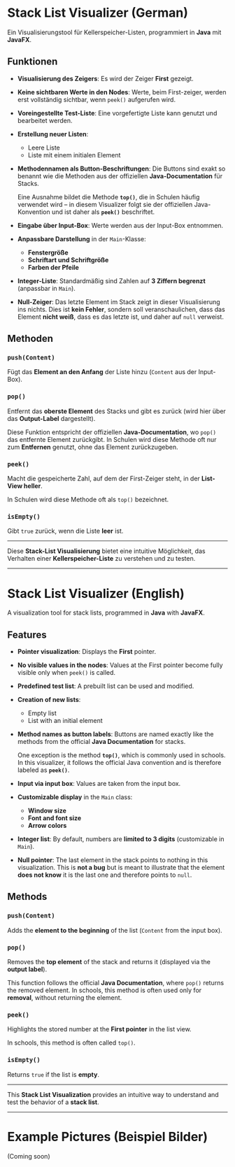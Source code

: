 # **Stack List Visualizer (German)** 

Ein Visualisierungstool für Kellerspeicher-Listen, programmiert in **Java** mit **JavaFX**.  

## **Funktionen**  

- **Visualisierung des Zeigers**: Es wird der Zeiger **First** gezeigt.
- **Keine sichtbaren Werte in den Nodes**: Werte, beim First-zeiger, werden erst vollständig sichtbar, wenn `peek()` aufgerufen wird.  
- **Voreingestellte Test-Liste**: Eine vorgefertigte Liste kann genutzt und bearbeitet werden.  
- **Erstellung neuer Listen**:  
  - Leere Liste  
  - Liste mit einem initialen Element  
- **Methodennamen als Button-Beschriftungen**: Die Buttons sind exakt so benannt wie die Methoden aus der offiziellen **Java-Documentation** für Stacks.  

  Eine Ausnahme bildet die Methode **`top()`**, die in Schulen häufig verwendet wird – in diesem Visualizer folgt sie der offiziellen Java-Konvention und ist daher als **`peek()`** beschriftet.  
- **Eingabe über Input-Box**: Werte werden aus der Input-Box entnommen.  
- **Anpassbare Darstellung** in der `Main`-Klasse:  
  - **Fenstergröße**  
  - **Schriftart und Schriftgröße**  
  - **Farben der Pfeile**  
- **Integer-Liste**: Standardmäßig sind Zahlen auf **3 Ziffern begrenzt** (anpassbar in `Main`).  
- **Null-Zeiger**: Das letzte Element im Stack zeigt in dieser Visualisierung ins nichts. Dies ist **kein Fehler**, sondern soll veranschaulichen, dass das Element **nicht weiß**, dass es das letzte ist, und daher auf `null` verweist.  

## **Methoden**  

### `push(Content)`  
Fügt das **Element an den Anfang** der Liste hinzu (`Content` aus der Input-Box).  

### `pop()`  
Entfernt das **oberste Element** des Stacks und gibt es zurück (wird hier über das **Output-Label** dargestellt).  

Diese Funktion entspricht der offiziellen **Java-Documentation**, wo `pop()` das entfernte Element zurückgibt. In Schulen wird diese Methode oft nur zum **Entfernen** genutzt, ohne das Element zurückzugeben.  

### `peek()`  
Macht die gespeicherte Zahl, auf dem der First-Zeiger steht, in der **List-View heller**. 

In Schulen wird diese Methode oft als `top()` bezeichnet. 

### `isEmpty()`  
Gibt `true` zurück, wenn die Liste **leer** ist.  

---

Diese **Stack-List Visualisierung** bietet eine intuitive Möglichkeit, das Verhalten einer **Kellerspeicher-Liste** zu verstehen und zu testen. 

---

# **Stack List Visualizer (English)**  

A visualization tool for stack lists, programmed in **Java** with **JavaFX**.  

## **Features**  

- **Pointer visualization**: Displays the **First** pointer.  
- **No visible values in the nodes**: Values at the First pointer become fully visible only when `peek()` is called.  
- **Predefined test list**: A prebuilt list can be used and modified.  
- **Creation of new lists**:  
  - Empty list  
  - List with an initial element  
- **Method names as button labels**: Buttons are named exactly like the methods from the official **Java Documentation** for stacks.  

  One exception is the method **`top()`**, which is commonly used in schools. In this visualizer, it follows the official Java convention and is therefore labeled as **`peek()`**.  
- **Input via input box**: Values are taken from the input box.  
- **Customizable display** in the `Main` class:  
  - **Window size**  
  - **Font and font size**  
  - **Arrow colors**  
- **Integer list**: By default, numbers are **limited to 3 digits** (customizable in `Main`).  
- **Null pointer**: The last element in the stack points to nothing in this visualization. This is **not a bug** but is meant to illustrate that the element **does not know** it is the last one and therefore points to `null`.  

## **Methods**  

### `push(Content)`  
Adds the **element to the beginning** of the list (`Content` from the input box).  

### `pop()`  
Removes the **top element** of the stack and returns it (displayed via the **output label**).  

This function follows the official **Java Documentation**, where `pop()` returns the removed element. In schools, this method is often used only for **removal**, without returning the element.  

### `peek()`  
Highlights the stored number at the **First pointer** in the list view.  

In schools, this method is often called `top()`.  

### `isEmpty()`  
Returns `true` if the list is **empty**.  

---

This **Stack List Visualization** provides an intuitive way to understand and test the behavior of a **stack list**.  

---

# **Example Pictures (Beispiel Bilder)**  

(Coming soon)
